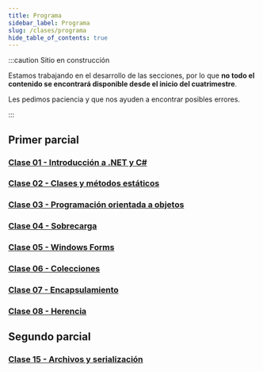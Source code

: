 ```yaml
---
title: Programa
sidebar_label: Programa
slug: /clases/programa
hide_table_of_contents: true
---
```


:::caution Sitio en construcción

Estamos trabajando en el desarrollo de las secciones, por lo que **no todo el contenido se encontrará disponible desde el inicio del cuatrimestre**.

Les pedimos paciencia y que nos ayuden a encontrar posibles errores.

:::

## Primer parcial
### [Clase 01 - Introducción a .NET y C#](./01-introduccion/indice.md)

### [Clase 02 - Clases y métodos estáticos](./02-estaticos/indice.md)

### [Clase 03 - Programación orientada a objetos](./03-objetos/indice.md)

### [Clase 04 - Sobrecarga](./04-sobrecarga/indice.md)

### [Clase 05 - Windows Forms](./05-forms/indice.md)

### [Clase 06 - Colecciones](./06-colecciones/indice.md)

### [Clase 07 - Encapsulamiento](./07-encapsulamiento/indice.md)

### [Clase 08 - Herencia](./08-herencia/indice.md)
 
[//]: # "### [Clase 09 - Polimorfismo](./09-polimorfismo/indice.md)"

[//]: # "### [Clase 10 - Clases y métodos abstractos](./10-abstract/indice.md)"

## Segundo parcial
[//]: # "### [Clase 11 - Excepciones](./11-excepciones/indice.md)"

[//]: # "### [Clase 12 - Pruebas unitarias](./12-testing/indice.md)"

[//]: # "### [Clase 13 - Tipos genéricos](./13-generics/indice.md)"

[//]: # "### [Clase 14 - Interfaces](./14-interfaces/indice.md)"

### [Clase 15 - Archivos y serialización](./15-serializacion/indice.md)

[//]: # "### [Clase 16 - Introducción a SQL](./16-sql/indice.md)"

[//]: # "### [Clase 17 - Conexión a bases de datos](./17-databases/indice.md)"

[//]: # "### [Clase 18 - Delegados y expresiones lambda](./18-delegados/indice.md)"

[//]: # "### [Clase 19 - Programación multi-hilo y concurrencia](./19-concurrencia/indice.md)"

[//]: # "### [Clase 20 - Eventos](./20-eventos/indice.md)"

[//]: # "### [Clase 21 - Métodos de extensión](./21-otros/indice.md)"

[//]: # "### [Clase Extra - Introducción a la programación web] (../01-introduccion/indice.md)"